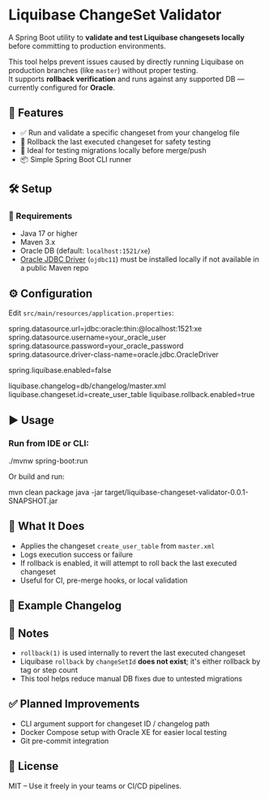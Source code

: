 # Liquibase ChangeSet Validator

A Spring Boot utility to **validate and test Liquibase changesets locally** before committing to production environments.

This tool helps prevent issues caused by directly running Liquibase on production branches (like `master`) without proper testing.  
It supports **rollback verification** and runs against any supported DB — currently configured for **Oracle**.


## 🚀 Features

- ✅ Run and validate a specific changeset from your changelog file
- 🔁 Rollback the last executed changeset for safety testing
- 🧪 Ideal for testing migrations locally before merge/push
- 📦 Simple Spring Boot CLI runner

## 🛠 Setup

### 🔧 Requirements

- Java 17 or higher
- Maven 3.x
- Oracle DB (default: `localhost:1521/xe`)
- [Oracle JDBC Driver](https://www.oracle.com/database/technologies/appdev/jdbc.html) (`ojdbc11`) must be installed locally if not available in a public Maven repo

## ⚙️ Configuration

Edit `src/main/resources/application.properties`:

spring.datasource.url=jdbc:oracle:thin:@localhost:1521:xe
spring.datasource.username=your_oracle_user
spring.datasource.password=your_oracle_password
spring.datasource.driver-class-name=oracle.jdbc.OracleDriver

spring.liquibase.enabled=false

liquibase.changelog=db/changelog/master.xml
liquibase.changeset.id=create_user_table
liquibase.rollback.enabled=true

## ▶️ Usage

### Run from IDE or CLI:

./mvnw spring-boot:run

Or build and run:

mvn clean package
java -jar target/liquibase-changeset-validator-0.0.1-SNAPSHOT.jar

## 🧪 What It Does

* Applies the changeset `create_user_table` from `master.xml`
* Logs execution success or failure
* If rollback is enabled, it will attempt to roll back the last executed changeset
* Useful for CI, pre-merge hooks, or local validation


## 📁 Example Changelog

<changeSet id="create_user_table" author="example">
    <createTable tableName="users">
        <column name="id" type="NUMBER" />
        <column name="name" type="VARCHAR2(100)" />
    </createTable>
    <rollback>
        <dropTable tableName="users"/>
    </rollback>
</changeSet>

## 📌 Notes

* `rollback(1)` is used internally to revert the last executed changeset
* Liquibase `rollback` by `changeSetId` **does not exist**; it's either rollback by tag or step count
* This tool helps reduce manual DB fixes due to untested migrations


## ✅ Planned Improvements

* CLI argument support for changeset ID / changelog path
* Docker Compose setup with Oracle XE for easier local testing
* Git pre-commit integration


## 📄 License

MIT – Use it freely in your teams or CI/CD pipelines.
